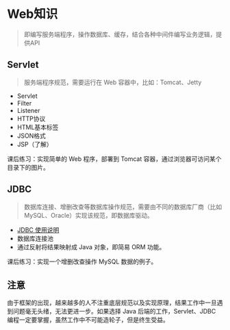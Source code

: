 # Web知识

> 即编写服务端程序，操作数据库、缓存，结合各种中间件编写业务逻辑，提供API

## Servlet

> 服务端程序规范，需要运行在 Web 容器中，比如：Tomcat、Jetty

- Servlet
- Filter
- Listener
- HTTP协议
- HTML基本标签
- JSON格式
- JSP（了解）

课后练习：实现简单的 Web 程序，部署到 Tomcat 容器，通过浏览器可访问某个目录下的图片。

## JDBC

> 数据库连接、增删改查等数据库操作规范，需要由不同的数据库厂商（比如MySQL、Oracle）实现该规范，即数据库驱动。

- [JDBC 使用说明](https://www.runoob.com/w3cnote/jdbc-use-guide.html)
- 数据库连接池
- 通过反射将结果映射成 Java 对象，即简易 ORM 功能。

课后练习：实现一个增删改查操作 MySQL 数据的例子。

## 注意

由于框架的出现，越来越多的人不注重底层规范以及实现原理，结果工作中一旦遇到问题毫无头绪，无法更进一步。如果选择 Java 后端的工作，Servlet、JDBC 编程一定要掌握，虽然工作中不可能造轮子，但是终生受益。

